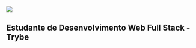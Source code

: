 
<img src="https://camo.githubusercontent.com/77dd2519e02a78ead68c9514c18d85acd4f813b13450b535868fd70a59d894ab/68747470733a2f2f726561646d652d747970696e672d7376672e6865726f6b756170702e636f6d2f3f6c696e65733d4f6cc3a121212bf09f918b3b536f752b4361726c6f732b4f6c6976656972613b4d7569746f2b7072617a6572212663656e7465723d747275652673697a653d3330" data-canonical-src="https://readme-typing-svg.herokuapp.com/?lines=Olá!!+👋;Sou+Rafael+Donizete de+Aguiar;Muito+prazer!&amp;center=true&amp;size=30" style="max-width: 100%;">


## Estudante de Desenvolvimento Web Full Stack - Trybe 
